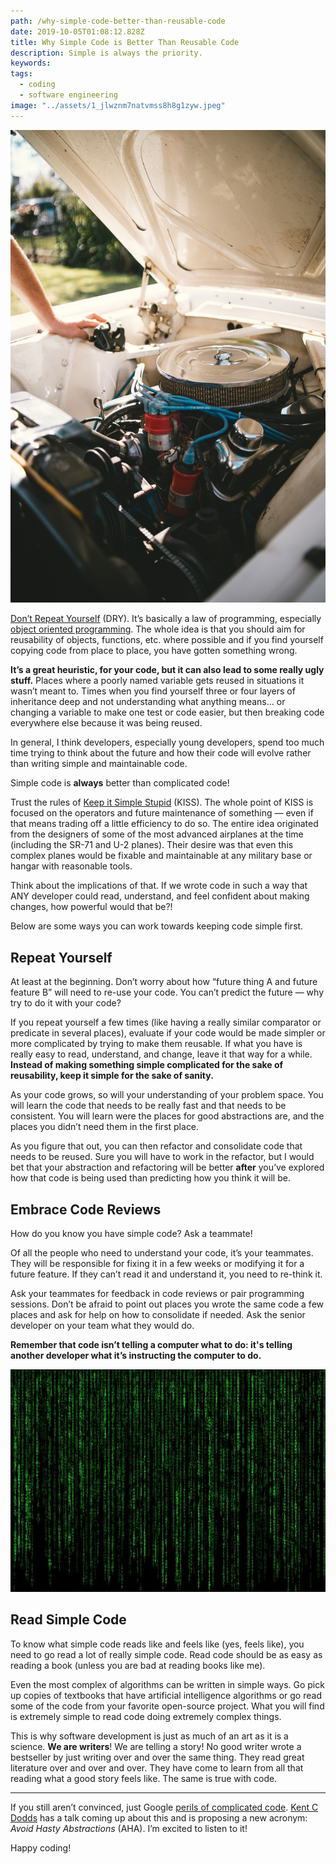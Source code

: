 ```yaml
---
path: /why-simple-code-better-than-reusable-code
date: 2019-10-05T01:08:12.828Z
title: Why Simple Code is Better Than Reusable Code
description: Simple is always the priority.
keywords:
tags:
  - coding
  - software engineering
image: "../assets/1_jlwznm7natvmss8h8g1zyw.jpeg"
---
```

![Open car hood showing simple engine](../assets/1_jlwznm7natvmss8h8g1zyw.jpeg)

[Don’t Repeat Yourself](https://en.wikipedia.org/wiki/Don%27t_repeat_yourself) (DRY). It’s basically a law of programming, especially [object oriented programming](https://en.wikipedia.org/wiki/Object-oriented_programming). The whole idea is that you should aim for reusability of objects, functions, etc. where possible and if you find yourself copying code from place to place, you have gotten something wrong.

**It’s a great heuristic, for your code, but it can also lead to some really ugly stuff.** Places where a poorly named variable gets reused in situations it wasn’t meant to. Times when you find yourself three or four layers of inheritance deep and not understanding what anything means… or changing a variable to make one test or code easier, but then breaking code everywhere else because it was being reused.

In general, I think developers, especially young developers, spend too much time trying to think about the future and how their code will evolve rather than writing simple and maintainable code.

Simple code is **always** better than complicated code!

Trust the rules of [Keep it Simple Stupid](https://en.wikipedia.org/wiki/KISS_principle) (KISS). The whole point of KISS is focused on the operators and future maintenance of something — even if that means trading off a little efficiency to do so. The entire idea originated from the designers of some of the most advanced airplanes at the time (including the SR-71 and U-2 planes). Their desire was that even this complex planes would be fixable and maintainable at any military base or hangar with reasonable tools.

Think about the implications of that. If we wrote code in such a way that ANY developer could read, understand, and feel confident about making changes, how powerful would that be?!

Below are some ways you can work towards keeping code simple first.

## Repeat Yourself

At least at the beginning. Don’t worry about how “future thing A and future feature B” will need to re-use your code. You can’t predict the future — why try to do it with your code?

If you repeat yourself a few times (like having a really similar comparator or predicate in several places), evaluate if your code would be made simpler or more complicated by trying to make them reusable. If what you have is really easy to read, understand, and change, leave it that way for a while. **Instead of making something simple complicated for the sake of reusability, keep it simple for the sake of sanity.**

As your code grows, so will your understanding of your problem space. You will learn the code that needs to be really fast and that needs to be consistent. You will learn were the places for good abstractions are, and the places you didn’t need them in the first place.

As you figure that out, you can then refactor and consolidate code that needs to be reused. Sure you will have to work in the refactor, but I would bet that your abstraction and refactoring will be better **after** you’ve explored how that code is being used than predicting how you think it will be.

## Embrace Code Reviews

How do you know you have simple code? Ask a teammate!

Of all the people who need to understand your code, it’s your teammates. They will be responsible for fixing it in a few weeks or modifying it for a future feature. If they can’t read it and understand it, you need to re-think it.

Ask your teammates for feedback in code reviews or pair programming sessions. Don’t be afraid to point out places you wrote the same code a few places and ask for help on how to consolidate if needed. Ask the senior developer on your team what they would do.

**Remember that code isn’t telling a computer what to do: it's telling another developer what it’s instructing the computer to do.**

![Matrix lines on black screen.](../assets/1_l2dk8j_titbfca6flawwow.jpeg "Not like this. This is not simple code.")

## Read Simple Code

To know what simple code reads like and feels like (yes, feels like), you need to go read a lot of really simple code. Read code should be as easy as reading a book (unless you are bad at reading books like me).

Even the most complex of algorithms can be written in simple ways. Go pick up copies of textbooks that have artificial intelligence algorithms or go read some of the code from your favorite open-source project. What you will find is extremely simple to read code doing extremely complex things.

This is why software development is just as much of an art as it is a science. **We are writers**! We are telling a story! No good writer wrote a bestseller by just writing over and over the same thing. They read great literature over and over and over. They have come to learn from all that reading what a good story feels like. The same is true with code.

- - -

If you still aren’t convinced, just Google [perils of complicated code](https://lmgtfy.com/?qtype=search&q=the+perils+of+complicated+code). [Kent C Dodds](https://kentcdodds.com/talks/) has a talk coming up about this and is proposing a new acronym: *Avoid Hasty Abstractions* (AHA). I’m excited to listen to it!

Happy coding!